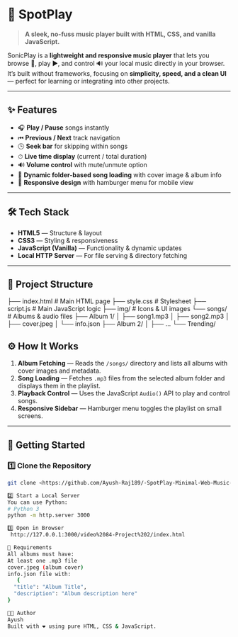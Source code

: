 # 🎵 SpotPlay
> **A sleek, no-fuss music player built with HTML, CSS, and vanilla JavaScript.**  

SonicPlay is a **lightweight and responsive music player** that lets you browse 🎼, play ▶️, and control 🔊 your local music directly in your browser.  
It’s built without frameworks, focusing on **simplicity, speed, and a clean UI** — perfect for learning or integrating into other projects.  

---

## ✨ Features
- 🎧 **Play / Pause** songs instantly  
- ⏮ **Previous / Next** track navigation  
- 🕒 **Seek bar** for skipping within songs  
- ⏱ **Live time display** (current / total duration)  
- 🔊 **Volume control** with mute/unmute option  
- 📂 **Dynamic folder-based song loading** with cover image & album info  
- 📱 **Responsive design** with hamburger menu for mobile view  

---

## 🛠 Tech Stack
- **HTML5** — Structure & layout  
- **CSS3** — Styling & responsiveness  
- **JavaScript (Vanilla)** — Functionality & dynamic updates  
- **Local HTTP Server** — For file serving & directory fetching  

---

## 📂 Project Structure
├── index.html # Main HTML page
├── style.css # Stylesheet
├── script.js # Main JavaScript logic
├── img/ # Icons & UI images
└── songs/ # Albums & audio files
├── Album 1/
│ ├── song1.mp3
│ ├── song2.mp3
│ ├── cover.jpeg
│ └── info.json
├── Album 2/
│ ├── ...
└── Trending/

## ⚙️ How It Works
1. **Album Fetching** — Reads the `/songs/` directory and lists all albums with cover images and metadata.  
2. **Song Loading** — Fetches `.mp3` files from the selected album folder and displays them in the playlist.  
3. **Playback Control** — Uses the JavaScript `Audio()` API to play and control songs.  
4. **Responsive Sidebar** — Hamburger menu toggles the playlist on small screens.  

---

## 🚀 Getting Started

### 1️⃣ Clone the Repository
```bash
git clone <https://github.com/Ayush-Raj189/-SpotPlay-Minimal-Web-Music-Player.git>

2️⃣ Start a Local Server
You can use Python:
# Python 3
python -m http.server 3000

3️⃣ Open in Browser
 http://127.0.0.1:3000/video%2084-Project%202/index.html

📄 Requirements
All albums must have:
At least one .mp3 file
cover.jpeg (album cover)
info.json file with:
   {
  "title": "Album Title",
  "description": "Album description here"
}

🧑‍💻 Author
Ayush
Built with ❤️ using pure HTML, CSS & JavaScript.

